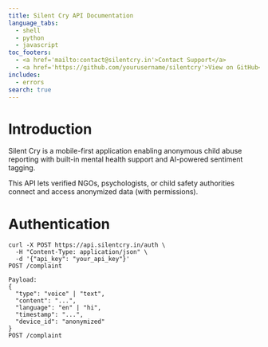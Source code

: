 ```yaml
---
title: Silent Cry API Documentation
language_tabs:
  - shell
  - python
  - javascript
toc_footers:
  - <a href='mailto:contact@silentcry.in'>Contact Support</a>
  - <a href='https://github.com/yourusername/silentcry'>View on GitHub</a>
includes:
  - errors
search: true
---
```


# Introduction

Silent Cry is a mobile-first application enabling anonymous child abuse reporting with built-in mental health support and AI-powered sentiment tagging.

This API lets verified NGOs, psychologists, or child safety authorities connect and access anonymized data (with permissions).

# Authentication

```shell
curl -X POST https://api.silentcry.in/auth \
  -H "Content-Type: application/json" \
  -d '{"api_key": "your_api_key"}'
POST /complaint

Payload:
{
  "type": "voice" | "text",
  "content": "...",
  "language": "en" | "hi",
  "timestamp": "...",
  "device_id": "anonymized"
}
POST /complaint




